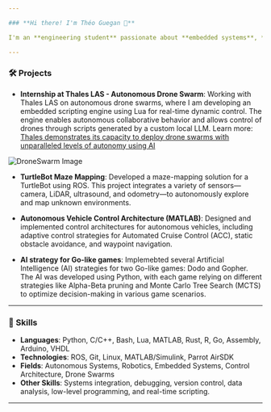 ```yaml
---

### **Hi there! I'm Théo Guegan 👋**

I'm an **engineering student** passionate about **embedded systems**, **autonomous technologies**, and **robotics**.

---
```


### 🛠️ Projects

- **Internship at Thales LAS - Autonomous Drone Swarm**: Working with Thales LAS on autonomous drone swarms, where I am developing an embedded scripting engine using Lua for real-time dynamic control. The engine enables autonomous collaborative behavior and allows control of drones through scripts generated by a custom local LLM. Learn more: [Thales demonstrates its capacity to deploy drone swarms with unparalleled levels of autonomy using AI](https://www.thalesgroup.com/en/worldwide/defence-and-security/press_release/thales-demonstrates-its-capacity-deploy-drone-swarms)  

![DroneSwarm Image](https://www.thalesgroup.com/sites/default/files/prezly/images/Design%20sans%20titre%20%281%29_0.png)  

- **TurtleBot Maze Mapping**: Developed a maze-mapping solution for a TurtleBot using ROS. This project integrates a variety of sensors—camera, LiDAR, ultrasound, and odometry—to autonomously explore and map unknown environments.

- **Autonomous Vehicle Control Architecture (MATLAB)**: Designed and implemented control architectures for autonomous vehicles, including adaptive control strategies for Automated Cruise Control (ACC), static obstacle avoidance, and waypoint navigation.

- **AI strategy for Go-like games**: Implemebted several Artificial Intelligence (AI) strategies for two Go-like games: Dodo and Gopher. The AI was developed using Python, with each game relying on different strategies like Alpha-Beta pruning and Monte Carlo Tree Search (MCTS) to optimize decision-making in various game scenarios.

---

### 🔧 Skills

- **Languages**: Python, C/C++, Bash, Lua, MATLAB, Rust, R, Go, Assembly, Arduino, VHDL
- **Technologies**: ROS, Git, Linux, MATLAB/Simulink, Parrot AirSDK
- **Fields**: Autonomous Systems, Robotics, Embedded Systems, Control Architecture, Drone Swarms
- **Other Skills**: Systems integration, debugging, version control, data analysis, low-level programming, and real-time scripting.

---
